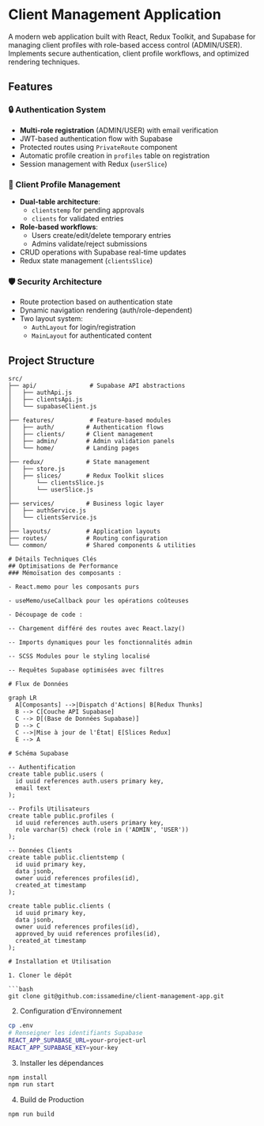 # Client Management Application

A modern web application built with React, Redux Toolkit, and Supabase for managing client profiles with role-based access control (ADMIN/USER). Implements secure authentication, client profile workflows, and optimized rendering techniques.

## Features

### 🔒 Authentication System
- **Multi-role registration** (ADMIN/USER) with email verification
- JWT-based authentication flow with Supabase
- Protected routes using `PrivateRoute` component
- Automatic profile creation in `profiles` table on registration
- Session management with Redux (`userSlice`)

### 👥 Client Profile Management
- **Dual-table architecture**:
  - `clientstemp` for pending approvals
  - `clients` for validated entries
- **Role-based workflows**:
  - Users create/edit/delete temporary entries
  - Admins validate/reject submissions
- CRUD operations with Supabase real-time updates
- Redux state management (`clientsSlice`)

### 🛡 Security Architecture
- Route protection based on authentication state
- Dynamic navigation rendering (auth/role-dependent)
- Two layout system:
  - `AuthLayout` for login/registration
  - `MainLayout` for authenticated content

## Project Structure

```plaintext
src/
├── api/               # Supabase API abstractions
│   ├── authApi.js
│   ├── clientsApi.js
│   └── supabaseClient.js
│
├── features/          # Feature-based modules
│   ├── auth/         # Authentication flows
│   ├── clients/      # Client management
│   ├── admin/        # Admin validation panels
│   └── home/         # Landing pages
│
├── redux/            # State management
│   ├── store.js
│   ├── slices/       # Redux Toolkit slices
│       └── clientsSlice.js
│       └── userSlice.js
│
├── services/         # Business logic layer
│   ├── authService.js
│   └── clientsService.js
│
├── layouts/          # Application layouts
├── routes/           # Routing configuration
└── common/           # Shared components & utilities

# Détails Techniques Clés
## Optimisations de Performance
### Mémoïsation des composants :

- React.memo pour les composants purs

- useMemo/useCallback pour les opérations coûteuses

- Découpage de code :

-- Chargement différé des routes avec React.lazy()

-- Imports dynamiques pour les fonctionnalités admin

-- SCSS Modules pour le styling localisé

-- Requêtes Supabase optimisées avec filtres

# Flux de Données

graph LR
  A[Composants] -->|Dispatch d'Actions| B[Redux Thunks]
  B --> C[Couche API Supabase]
  C --> D[(Base de Données Supabase)]
  D --> C
  C -->|Mise à jour de l'État| E[Slices Redux]
  E --> A

# Schéma Supabase

-- Authentification
create table public.users (
  id uuid references auth.users primary key,
  email text
);

-- Profils Utilisateurs
create table public.profiles (
  id uuid references auth.users primary key,
  role varchar(5) check (role in ('ADMIN', 'USER'))
);

-- Données Clients
create table public.clientstemp (
  id uuid primary key,
  data jsonb,
  owner uuid references profiles(id),
  created_at timestamp
);

create table public.clients (
  id uuid primary key,
  data jsonb,
  owner uuid references profiles(id),
  approved_by uuid references profiles(id),
  created_at timestamp
);

# Installation et Utilisation

1. Cloner le dépôt

```bash 
git clone git@github.com:issamedine/client-management-app.git
```

2. Configuration d'Environnement 

```bash 
cp .env
# Renseigner les identifiants Supabase
REACT_APP_SUPABASE_URL=your-project-url
REACT_APP_SUPABASE_KEY=your-key
```

3. Installer les dépendances
```bash 
npm install
npm run start
```

4. Build de Production
```bash
npm run build
```